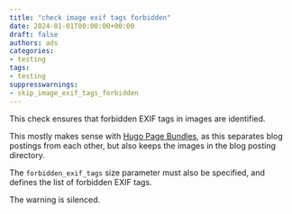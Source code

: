 ```yaml
---
title: "check image exif tags forbidden"
date: 2024-01-01T00:00:00+00:00
draft: false
authors: ads
categories:
- testing
tags:
- testing
suppresswarnings:
- skip_image_exif_tags_forbidden
---
```


This check ensures that forbidden EXIF tags in images are identified.

This mostly makes sense with [Hugo Page Bundles](https://gohugo.io/content-management/page-bundles/), as this separates blog postings from each other, but also keeps the images in the blog posting directory.

The `forbidden_exif_tags` size parameter must also be specified, and defines the list of forbidden EXIF tags.

The warning is silenced.
